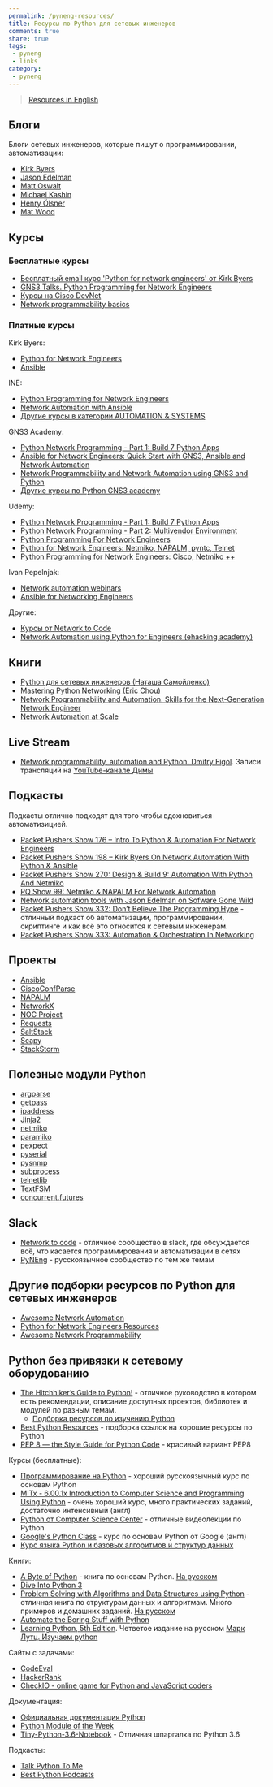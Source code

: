 ```yaml
---
permalink: /pyneng-resources/
title: Ресурсы по Python для сетевых инженеров
comments: true
share: true
tags:
 - pyneng
 - links
category:
 - pyneng
---
```


> [Resources in English](https://natenka.github.io/pyneng-resources-en/)

## Блоги

Блоги сетевых инженеров, которые пишут о программировании, автоматизации:

* [Kirk Byers](https://pynet.twb-tech.com/)
* [Jason Edelman](http://jedelman.com/)
* [Matt Oswalt](https://keepingitclassless.net/)
* [Michael Kashin](http://networkop.co.uk/)
* [Henry Ölsner](https://codingnetworker.com/)
* [Mat Wood](https://thepacketgeek.com/)

## Курсы

### Бесплатные курсы

* [Бесплатный email курс 'Python for network engineers' от Kirk Byers](https://pynet.twb-tech.com/email-signup.html)
* [GNS3 Talks. Python Programming for Network Engineers](https://www.youtube.com/playlist?list=PLhfrWIlLOoKPn7T9FtvbOWX8GxgsFFNwn)
* [Курсы на Cisco DevNet](https://learninglabs.cisco.com/)
* [Network programmability basics](https://developer.cisco.com/video/net-prog-basics)

### Платные курсы

Kirk Byers:

* [Python for Network Engineers](https://pynet.twb-tech.com/class.html)
* [Ansible](https://pynet.twb-tech.com/class-ansible.html)

INE:

* [Python Programming for Network Engineers](https://ine.com/products/python-programming-for-network-engineers)
* [Network Automation with Ansible](https://ine.com/collections/automation-systems/products/network-automation-with-ansible)
* [Другие курсы в категории AUTOMATION & SYSTEMS](https://ine.com/collections/automation-systems)

GNS3 Academy:

* [Python Network Programming - Part 1: Build 7 Python Apps](http://academy.gns3.com/p/python-programming-for-real-life-networking-use)
* [Ansible for Network Engineers: Quick Start with GNS3, Ansible and Network Automation](http://academy.gns3.com/p/ansible-for-network-engineers-gns3-ansible-cisco-network-automation/)
* [Network Programmability and Network Automation using GNS3 and Python](http://academy.gns3.com/p/python-programming-for-network-engineers)
* [Другие курсы по Python GNS3 academy](http://academy.gns3.com/courses?query=python)

Udemy:

* [Python Network Programming - Part 1: Build 7 Python Apps](https://www.udemy.com/python-programming-for-real-life-networking-use/)
* [Python Network Programming - Part 2: Multivendor Environment](https://www.udemy.com/python-network-programming-multivendor/)
* [Python Programming For Network Engineers](https://www.udemy.com/python-programming-for-network-engineers/)
* [Python for Network Engineers: Netmiko, NAPALM, pyntc, Telnet](https://www.udemy.com/python-for-network-engineers-netmiko-napalm-pyntc-telnet-ssh-automate/)
* [Python Programming for Network Engineers: Cisco, Netmiko ++](https://www.udemy.com/python-programming-for-cisco-network-engineers/)

Ivan Pepelnjak:

* [Network automation webinars](http://www.ipspace.net/Roadmap/Network_Automation_webinars)
* [Ansible for Networking Engineers](http://www.ipspace.net/Ansible_for_Networking_Engineers)

Другие:

* [Курсы от Network to Code](http://networktocode.com/products/training/)
* [Network Automation using Python for Engineers (ehacking academy)](http://academy.ehacking.net/p/network-automation-python-engineers)


## Книги

* [Python для сетевых инженеров (Наташа Самойленко)](https://www.gitbook.com/book/natenka/pyneng/details)
* [Mastering Python Networking (Eric Chou)](https://www.packtpub.com/networking-and-servers/mastering-python-networking)
* [Network Programmability and Automation. Skills for the Next-Generation Network Engineer](http://shop.oreilly.com/product/0636920042082.do)
* [Network Automation at Scale](https://www.cloudflare.com/media/pdf/network-automation-at-scale.pdf)

## Live Stream

* [Network programmability, automation and Python. Dmitry Figol](https://www.twitch.tv/dmfigol). Записи трансляций на [YouTube-канале Димы](https://www.youtube.com/playlist?list=PLSwGHYY8t8Jhi7Q84D-0a7KXQFSUOWDqX)

## Подкасты

Подкасты отлично подходят для того чтобы вдохновиться автоматизицией.

* [Packet Pushers Show 176 – Intro To Python & Automation For Network Engineers](http://packetpushers.net/podcast/podcasts/show-176-intro-to-python-automation-for-network-engineers/)
* [Packet Pushers Show 198 – Kirk Byers On Network Automation With Python & Ansible](http://packetpushers.net/podcast/podcasts/show-198-kirk-byers-network-automation-python-ansible/)
* [Packet Pushers Show 270: Design & Build 9: Automation With Python And Netmiko](http://packetpushers.net/podcast/podcasts/show-270-design-build-9-automation-python-netmiko/)
* [PQ Show 99: Netmiko & NAPALM For Network Automation](http://packetpushers.net/podcast/podcasts/pq-show-99-netmiko-napalm-network-automation/)
* [Network automation tools with Jason Edelman on Sofware Gone Wild](http://blog.ipspace.net/2014/10/network-automation-tools-with-jason.html)
* [Packet Pushers Show 332: Don’t Believe The Programming Hype](http://packetpushers.net/podcast/podcasts/show-332-dont-believe-programming-hype/) - отличный подкаст об автоматизации, программировании, скриптинге и как всё это относится к сетевым инженерам.
* [Packet Pushers Show 333: Automation & Orchestration In Networking](http://packetpushers.net/podcast/podcasts/show-333-orchestration-vs-automation/)

## Проекты

* [Ansible](https://www.ansible.com/)
* [CiscoConfParse](https://github.com/mpenning/ciscoconfparse)
* [NAPALM](https://github.com/napalm-automation/napalm)
* [NetworkX](https://github.com/networkx/networkx)
* [NOC Project](https://kb.nocproject.org/display/SITE/NOC)
* [Requests](https://github.com/kennethreitz/requests)
* [SaltStack](https://saltstack.com/)
* [Scapy](https://github.com/secdev/scapy)
* [StackStorm](https://stackstorm.com/)

## Полезные модули Python

* [argparse](https://docs.python.org/3/library/argparse.html)
* [getpass](https://docs.python.org/3/library/getpass.html)
* [ipaddress](https://docs.python.org/3/library/ipaddress.html)
* [Jinja2](http://jinja.pocoo.org/docs/2.9/)
* [netmiko](https://github.com/ktbyers/netmiko)
* [paramiko](http://docs.paramiko.org/)
* [pexpect](https://pexpect.readthedocs.io/en/stable/index.html)
* [pyserial](https://pythonhosted.org/pyserial/)
* [pysnmp](http://pysnmp.sourceforge.net/)
* [subprocess](https://docs.python.org/3/library/subprocess.html)
* [telnetlib](https://docs.python.org/3/library/telnetlib.html)
* [TextFSM](https://github.com/google/textfsm/wiki)
* [concurrent.futures](https://docs.python.org/3.6/library/concurrent.futures.html)


## Slack

* [Network to code](https://networktocode.herokuapp.com/) - отличное сообщество в slack, где обсуждается всё, что касается программирования и автоматизации в сетях
* [PyNEng](https://pyneng-slack.herokuapp.com/) - русскоязычное сообщество по тем же темам


## Другие подборки ресурсов по Python для сетевых инженеров

* [Awesome Network Automation](https://github.com/itdependsnetworks/awesome-network-automation)
* [Python for Network Engineers Resources](https://kontrolissues.net/python-for-network-engineers-resources/)
* [Awesome Network Programmability](https://github.com/cisco-ie/awesome-network-programmability)


## Python без привязки к сетевому оборудованию

* [The Hitchhiker’s Guide to Python!](http://docs.python-guide.org/en/latest/) - отличное руководство в котором есть рекомендации, описание доступных проектов, библиотек и модулей по разным темам.
  * [Подборка ресурсов по изучению Python](http://docs.python-guide.org/en/latest/intro/learning/)
* [Best Python Resources](https://www.fullstackpython.com/best-python-resources.html) - подборка ссылок на хорошие ресурсы по Python
* [PEP 8 — the Style Guide for Python Code](http://pep8.org/) - красивый вариант PEP8


Курсы (бесплатные):

* [Программирование на Python](https://stepik.org/course/%D0%9F%D1%80%D0%BE%D0%B3%D1%80%D0%B0%D0%BC%D0%BC%D0%B8%D1%80%D0%BE%D0%B2%D0%B0%D0%BD%D0%B8%D0%B5-%D0%BD%D0%B0-Python-67) - хороший русскоязычный курс по основам Python
* [MITx - 6.00.1x Introduction to Computer Science and Programming Using Python](https://www.edx.org/course/introduction-computer-science-mitx-6-00-1x-9) - очень хороший курс, много практических заданий, достаточно интенсивный (англ)
* [Python от Computer Science Center](https://www.youtube.com/playlist?list=PLlb7e2G7aSpTTNp7HBYzCBByaE1h54ruW) - отличные видеолекции по Python
* [Google's Python Class](https://developers.google.com/edu/python/?csw=1) - курс по основам Python от Google (англ)
* [Курс языка Python и базовых алгоритмов и структур данных](https://github.com/Yorko/python_intro)

Книги:

* [A Byte of Python](https://www.gitbook.com/book/swaroopch/byte-of-python/details) - книга по основам Python. [На русском](http://wombat.org.ua/AByteOfPython/toc.html)
* [Dive Into Python 3](http://www.diveintopython3.net/index.html)
* [Problem Solving with Algorithms and Data Structures using Python](http://interactivepython.org/runestone/static/pythonds/index.html) - отличная книга по структурам данных и алгоритмам. Много примеров и домашних заданий. [На русском](http://aliev.me/runestone/)
* [Automate the Boring Stuff with Python](https://automatetheboringstuff.com/)
* [Learning Python, 5th Edition](http://shop.oreilly.com/product/0636920028154.do). Четветое издание на русском [Марк Лутц. Изучаем python](https://www.ozon.ru/context/detail/id/5730448/)

Сайты с задачами:

* [CodeEval](https://www.codeeval.com)
* [HackerRank](https://www.hackerrank.com/)
* [CheckIO - online game for Python and JavaScript coders](https://checkio.org/)

Документация:

* [Официальная документация Python](https://docs.python.org/3/index.html)
* [Python Module of the Week](https://pymotw.com/3/index.html)
* [Tiny-Python-3.6-Notebook](https://github.com/mattharrison/Tiny-Python-3.6-Notebook/blob/master/python.rst) - Отличная шпаргалка по Python 3.6

Подкасты:

* [Talk Python To Me](https://talkpython.fm/)
* [Best Python Podcasts](https://www.fullstackpython.com/best-python-podcasts.html)

